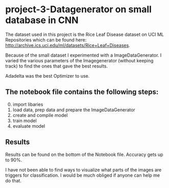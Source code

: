 # project-3-Datagenerator on small database in CNN

The dataset used in this project is the Rice Leaf Disease dataset on UCI ML Repositories which can be found here: http://archive.ics.uci.edu/ml/datasets/Rice+Leaf+Diseases.

Because of the small dataset I experimented with a ImageDataGenerator. I varied the various parameters of the Imagegenerator (without keeping track) to find the ones that gave the best results.

Adadelta was the best Optimizer to use.

## The notebook file contains the following steps:
0. import libaries
1. load data, prep data and prepare the ImageDataGenerator
2. create and compile model
3. train model
4. evaluate model

## Results
Results can be found on the bottom of the Notebook file. Accuracy gets up to 90%.

I have not been able to find ways to visualize what parts of the images are triggers for classification. I would be much obliged if anyone can help me do that. 

